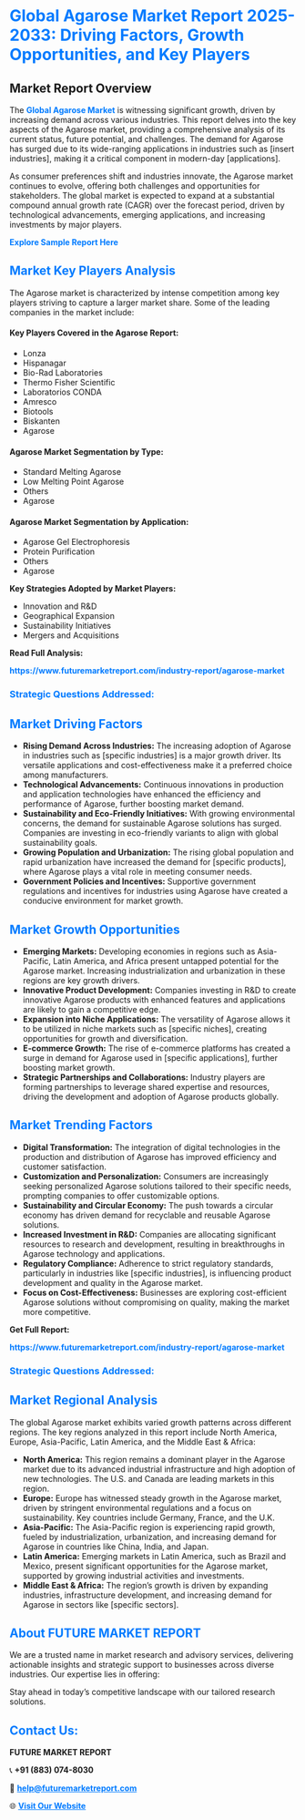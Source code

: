<h1 style="color: #007BFF;">Global Agarose Market Report 2025-2033: Driving Factors, Growth Opportunities, and Key Players</h1>

<section id="overview">
<h2>Market Report Overview</h2>
<p>The <a href="https://www.futuremarketreport.com/industry-report/agarose-market" style="color: #007BFF; text-decoration: none;"><strong>Global Agarose Market</strong></a> is witnessing significant growth, driven by increasing demand across various industries. This report delves into the key aspects of the Agarose market, providing a comprehensive analysis of its current status, future potential, and challenges. The demand for Agarose has surged due to its wide-ranging applications in industries such as [insert industries], making it a critical component in modern-day [applications].</p>
<p>As consumer preferences shift and industries innovate, the Agarose market continues to evolve, offering both challenges and opportunities for stakeholders. The global market is expected to expand at a substantial compound annual growth rate (CAGR) over the forecast period, driven by technological advancements, emerging applications, and increasing investments by major players.</p>
</section>

<section id="overview">
<p><a href="https://www.futuremarketreport.com/request-sample/reportId=27173" style="color: #007BFF; text-decoration: none;"><strong>Explore Sample Report Here</strong></a></p>
</section>

<section id="key-players">
<h2 style="color: #007BFF;">Market Key Players Analysis</h2>
<p>The Agarose market is characterized by intense competition among key players striving to capture a larger market share. Some of the leading companies in the market include:</p>
<h4>Key Players Covered in the Agarose Report:</h4>
<ul><li>Lonza</li><li>Hispanagar</li><li>Bio-Rad Laboratories</li><li>Thermo Fisher Scientific</li><li>Laboratorios CONDA</li><li>Amresco</li><li>Biotools</li><li>Biskanten</li><li>Agarose</li></ul>
<h4>Agarose Market Segmentation by Type:</h4>
<ul><li>Standard Melting Agarose</li><li>Low Melting Point Agarose</li><li>Others</li><li>Agarose</li></ul>

<h4>Agarose Market Segmentation by Application:</h4>
<ul><li>Agarose Gel Electrophoresis</li><li>Protein Purification</li><li>Others</li><li>Agarose</li></ul>
<p><strong>Key Strategies Adopted by Market Players:</strong></p>
<ul>
<li>Innovation and R&D</li>
<li>Geographical Expansion</li>
<li>Sustainability Initiatives</li>
<li>Mergers and Acquisitions</li>
</ul>
</section>

<section>
<p><strong>Read Full Analysis: </strong></p><a href="https://www.futuremarketreport.com/industry-report/agarose-market" style="color: #007BFF; text-decoration: none;"><strong>https://www.futuremarketreport.com/industry-report/agarose-market</strong></a>
<h3 style="color: #007BFF;">Strategic Questions Addressed:</h3>
</section>

<section id="driving-factors">
<h2 style="color: #007BFF;">Market Driving Factors</h2>
<ul>
<li><strong>Rising Demand Across Industries:</strong> The increasing adoption of Agarose in industries such as [specific industries] is a major growth driver. Its versatile applications and cost-effectiveness make it a preferred choice among manufacturers.</li>
<li><strong>Technological Advancements:</strong> Continuous innovations in production and application technologies have enhanced the efficiency and performance of Agarose, further boosting market demand.</li>
<li><strong>Sustainability and Eco-Friendly Initiatives:</strong> With growing environmental concerns, the demand for sustainable Agarose solutions has surged. Companies are investing in eco-friendly variants to align with global sustainability goals.</li>
<li><strong>Growing Population and Urbanization:</strong> The rising global population and rapid urbanization have increased the demand for [specific products], where Agarose plays a vital role in meeting consumer needs.</li>
<li><strong>Government Policies and Incentives:</strong> Supportive government regulations and incentives for industries using Agarose have created a conducive environment for market growth.</li>
</ul>
</section>

<section id="growth-opportunities">
<h2 style="color: #007BFF;">Market Growth Opportunities</h2>
<ul>
<li><strong>Emerging Markets:</strong> Developing economies in regions such as Asia-Pacific, Latin America, and Africa present untapped potential for the Agarose market. Increasing industrialization and urbanization in these regions are key growth drivers.</li>
<li><strong>Innovative Product Development:</strong> Companies investing in R&D to create innovative Agarose products with enhanced features and applications are likely to gain a competitive edge.</li>
<li><strong>Expansion into Niche Applications:</strong> The versatility of Agarose allows it to be utilized in niche markets such as [specific niches], creating opportunities for growth and diversification.</li>
<li><strong>E-commerce Growth:</strong> The rise of e-commerce platforms has created a surge in demand for Agarose used in [specific applications], further boosting market growth.</li>
<li><strong>Strategic Partnerships and Collaborations:</strong> Industry players are forming partnerships to leverage shared expertise and resources, driving the development and adoption of Agarose products globally.</li>
</ul>
</section>

<section id="trending-factors">
<h2 style="color: #007BFF;">Market Trending Factors</h2>
<ul>
<li><strong>Digital Transformation:</strong> The integration of digital technologies in the production and distribution of Agarose has improved efficiency and customer satisfaction.</li>
<li><strong>Customization and Personalization:</strong> Consumers are increasingly seeking personalized Agarose solutions tailored to their specific needs, prompting companies to offer customizable options.</li>
<li><strong>Sustainability and Circular Economy:</strong> The push towards a circular economy has driven demand for recyclable and reusable Agarose solutions.</li>
<li><strong>Increased Investment in R&D:</strong> Companies are allocating significant resources to research and development, resulting in breakthroughs in Agarose technology and applications.</li>
<li><strong>Regulatory Compliance:</strong> Adherence to strict regulatory standards, particularly in industries like [specific industries], is influencing product development and quality in the Agarose market.</li>
<li><strong>Focus on Cost-Effectiveness:</strong> Businesses are exploring cost-efficient Agarose solutions without compromising on quality, making the market more competitive.</li>
</ul>
</section>

<section>
<p><strong>Get Full Report: </strong></p><a href="https://www.futuremarketreport.com/industry-report/agarose-market" style="color: #007BFF; text-decoration: none;"><strong>https://www.futuremarketreport.com/industry-report/agarose-market</strong></a>
<h3 style="color: #007BFF;">Strategic Questions Addressed:</h3>
</section>


<section id="regional-analysis">
<h2 style="color: #007BFF;">Market Regional Analysis</h2>
<p>The global Agarose market exhibits varied growth patterns across different regions. The key regions analyzed in this report include North America, Europe, Asia-Pacific, Latin America, and the Middle East & Africa:</p>
<ul>
<li><strong>North America:</strong> This region remains a dominant player in the Agarose market due to its advanced industrial infrastructure and high adoption of new technologies. The U.S. and Canada are leading markets in this region.</li>
<li><strong>Europe:</strong> Europe has witnessed steady growth in the Agarose market, driven by stringent environmental regulations and a focus on sustainability. Key countries include Germany, France, and the U.K.</li>
<li><strong>Asia-Pacific:</strong> The Asia-Pacific region is experiencing rapid growth, fueled by industrialization, urbanization, and increasing demand for Agarose in countries like China, India, and Japan.</li>
<li><strong>Latin America:</strong> Emerging markets in Latin America, such as Brazil and Mexico, present significant opportunities for the Agarose market, supported by growing industrial activities and investments.</li>
<li><strong>Middle East & Africa:</strong> The region’s growth is driven by expanding industries, infrastructure development, and increasing demand for Agarose in sectors like [specific sectors].</li>
</ul>
</section>

<footer>
<h2 style="color: #007BFF;">About FUTURE MARKET REPORT</h2>
<p>We are a trusted name in market research and advisory services, delivering actionable insights and strategic support to businesses across diverse industries. Our expertise lies in offering:</p>

<p>Stay ahead in today’s competitive landscape with our tailored research solutions.</p>

<h2 style="color: #007BFF;">Contact Us:</h2>
<p><strong>FUTURE MARKET REPORT</strong></p>
<p>📞 <strong>+91 (883) 074-8030</strong></p>
<p>📧 <strong><a href="mailto:help@futuremarketreport.com" style="color: #007BFF;">help@futuremarketreport.com</a></strong></p>
<p>🌐 <strong><a href="https://www.futuremarketreport.com/" style="color: #007BFF;">Visit Our Website</a></strong></p>
</footer>